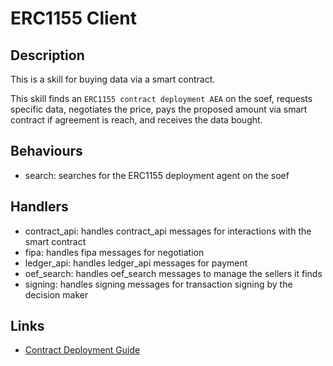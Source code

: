 # ERC1155 Client

## Description

This is a skill for buying data via a smart contract.

This skill finds an `ERC1155 contract deployment AEA` on the soef, requests specific data, negotiates the price, pays the proposed amount via smart contract if agreement is reach, and receives the data bought.


## Behaviours

* search: searches for the ERC1155 deployment agent on the soef

## Handlers

* contract_api: handles contract_api messages for interactions with the smart contract
* fipa: handles fipa messages for negotiation
* ledger_api: handles ledger_api messages for payment
* oef_search: handles oef_search messages to manage the sellers it finds
* signing: handles signing messages for transaction signing by the decision maker


## Links

* <a href="https://docs.fetch.ai/aea/erc1155-skills/" target="_blank">Contract Deployment Guide</a>
